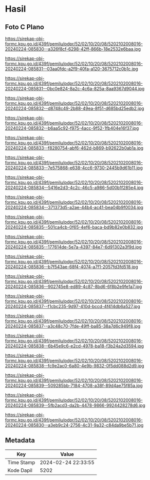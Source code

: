 # Hasil

## Foto C Plano

https://sirekap-obj-formc.kpu.go.id/439f/pemilu/pdpr/52/02/10/20/08/5202102008016-20240224-085830--a326f8cf-6298-42ff-866b-18e2532e6baa.jpg

https://sirekap-obj-formc.kpu.go.id/439f/pemilu/pdpr/52/02/10/20/08/5202102008016-20240224-085831--03aa0fdc-a2f9-40fa-a120-3675712c0b1c.jpg

https://sirekap-obj-formc.kpu.go.id/439f/pemilu/pdpr/52/02/10/20/08/5202102008016-20240224-085831--0bc0e824-8a2c-4c6a-825a-8aa9367d9044.jpg

https://sirekap-obj-formc.kpu.go.id/439f/pemilu/pdpr/52/02/10/20/08/5202102008016-20240224-085832--d8748c49-2b88-49ea-8f51-d685bd25edb2.jpg

https://sirekap-obj-formc.kpu.go.id/439f/pemilu/pdpr/52/02/10/20/08/5202102008016-20240224-085832--b6aa5c92-f975-4acc-9f52-1fb404e16f37.jpg

https://sirekap-obj-formc.kpu.go.id/439f/pemilu/pdpr/52/02/10/20/08/5202102008016-20240224-085833--f8280754-abf6-462d-b869-b92622b0ab1a.jpg

https://sirekap-obj-formc.kpu.go.id/439f/pemilu/pdpr/52/02/10/20/08/5202102008016-20240224-085833--7e575868-e638-4cc6-9730-2445b9d61b11.jpg

https://sirekap-obj-formc.kpu.go.id/439f/pemilu/pdpr/52/02/10/20/08/5202102008016-20240224-085834--5416e2d3-4c2c-46c5-a986-5d00b1f285e4.jpg

https://sirekap-obj-formc.kpu.go.id/439f/pemilu/pdpr/52/02/10/20/08/5202102008016-20240224-085834--371373d5-a2ae-44b4-ac41-bea04b9f0034.jpg

https://sirekap-obj-formc.kpu.go.id/439f/pemilu/pdpr/52/02/10/20/08/5202102008016-20240224-085835--501ca4cb-0f65-4ef6-baca-bd9b82e0b832.jpg

https://sirekap-obj-formc.kpu.go.id/439f/pemilu/pdpr/52/02/10/20/08/5202102008016-20240224-085835--177614de-5e7a-4397-84e7-6d91302a3f9d.jpg

https://sirekap-obj-formc.kpu.go.id/439f/pemilu/pdpr/52/02/10/20/08/5202102008016-20240224-085836--b7f543ae-68f4-4074-a7f1-2057fd3fd518.jpg

https://sirekap-obj-formc.kpu.go.id/439f/pemilu/pdpr/52/02/10/20/08/5202102008016-20240224-085836--902745e8-ed89-4c87-8bd6-6f8b2e9fe1a7.jpg

https://sirekap-obj-formc.kpu.go.id/439f/pemilu/pdpr/52/02/10/20/08/5202102008016-20240224-085837--f1cbc235-9d97-410d-bccd-4f414db6a527.jpg

https://sirekap-obj-formc.kpu.go.id/439f/pemilu/pdpr/52/02/10/20/08/5202102008016-20240224-085837--a3c48c70-7fde-49ff-ba85-38a7d6c949f8.jpg

https://sirekap-obj-formc.kpu.go.id/439f/pemilu/pdpr/52/02/10/20/08/5202102008016-20240224-085838--6b45e9c6-e2cd-4978-ba18-f3b24a2d3594.jpg

https://sirekap-obj-formc.kpu.go.id/439f/pemilu/pdpr/52/02/10/20/08/5202102008016-20240224-085838--fc9e2ac0-6a80-4e9b-9832-0f5dd088d2d9.jpg

https://sirekap-obj-formc.kpu.go.id/439f/pemilu/pdpr/52/02/10/20/08/5202102008016-20240224-085839--509285bb-7184-4708-a38f-89d4ae75f85a.jpg

https://sirekap-obj-formc.kpu.go.id/439f/pemilu/pdpr/52/02/10/20/08/5202102008016-20240224-085839--5fb2acd3-da2b-4478-9866-9924428278d6.jpg

https://sirekap-obj-formc.kpu.go.id/439f/pemilu/pdpr/52/02/10/20/08/5202102008016-20240224-085830--a3eb9c24-2756-4c31-9a32-c84da9be5b71.jpg


## Metadata

| Key        | Value               |
| ---------- | ------------------- |
| Time Stamp | 2024-02-24 22:33:55 |
| Kode Dapil | 5202                |



